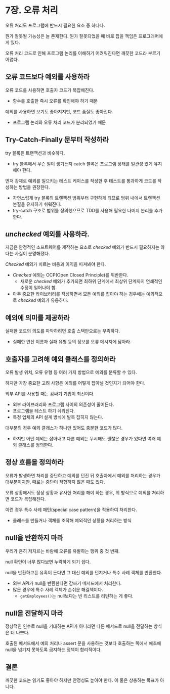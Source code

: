 # 7장. 오류 처리

오류 처리도 프로그램에 반드시 필요한 요소 중 하나다.

뭔가 잘못될 가능성은 늘 존재한다. 뭔가 잘못되었을 때 바로 잡을 책임은 프로그래머에게 있다.

오류 처리 코드로 인해 프로그램 논리를 이해하기 어려워진다면 깨끗한 코드라 부르기 어렵다.

## 오류 코드보다 예외를 사용하라

오류 코드를 사용하면 호출자 코드가 복잡해진다.

- 함수를 호출한 즉시 오류를 확인해야 하기 때문

예외를 사용하면 보기도 좋아지지만, 코드 품질도 좋아진다.

- 프로그램 논리와 오류 처리 코드가 분리되었기 때문

## Try-Catch-Finally 문부터 작성하라

try 블록은 트랜잭션과 비슷하다.

- try 블록에서 무슨 일이 생기든지 catch 블록은 프로그램 상태를 일관성 있게 유지해야 한다.

먼저 강제로 예외를 일으키는 테스트 케이스를 작성한 후 테스트를 통과하게 코드를 작성하는 방법을 권장한다.

- 자연스럽게 try 블록의 트랜잭션 범위부터 구현하게 되므로 범위 내에서 트랜잭션 본질을 유지하기 쉬워진다.
- try-catch 구조로 범위를 정의했으므로 TDD를 사용해 필요한 나머지 논리를 추가한다.

## *unchecked* 예외를 사용하라.

지금은 안정적인 소프트웨어를 제작하는 요소로 *checked* 예외가 반드시 필요하지는 않다는 사실이 분명해졌다.

*Checked* 예외가 치르는 비용과 이익을 따져봐야 한다.

- *Checked* 예외는 OCP(Open Closed Principle)를 위반한다.
    - 새로운 *checked* 예외가 추가되면 최하위 단계에서 최상위 단계까지 연쇄적인 수정이 일어나야 함.
- 아주 중요한 라이브러리를 작성하면서 모든 예외를 잡아야 하는 경우에는 예외적으로 *checked* 예외가 유용하다.

## 예외에 의미를 제공하라

실패한 코드의 의도를 파악하려면 호출 스택만으로는 부족하다.

- 실패한 연산 이름과 실패 유형 등의 정보를 오류 메시지에 담아라.

## 호출자를 고려해 예외 클래스를 정의하라

오류 발생 위치, 오류 유형 등 여러 가지 방법으로 예외를 분류할 수 있다.

하지만 가장 중요한 고려 사항은 예외를 어떻게 잡아낼 것인지가 되어야 한다.

외부 API를 사용할 때는 감싸기 기법이 최선이다.

- 외부 라이브러리와 프로그램 사이의 의존성이 줄어든다.
- 프로그램을 테스트 하기 쉬워진다.
- 특정 업체의 API 설계 방식에 발목 잡히지 않는다.

대부분의 경우 예외 클래스가 하나만 있어도 충분한 코드가 많다.

- 하지만 어떤 예외는 잡아내고 다른 예외는 무시해도 괜찮은 경우가 있다면 여러 예외 클래스를 정의한다.

## 정상 흐름을 정의하라

오류가 발생하면 처리를 중단하고 예외를 던진 뒤 호출자에서 예외를 처리하는 경우가 대부분이지만, 때로는 중단이 적합하지 않은 때도 있다.

오류 상황에서도 정상 상황과 유사한 처리를 해야 하는 경우, 위 방식으로 예외를 처리하면 코드가 복잡해진다.

이런 경우 특수 사례 패턴(special case pattern)을 적용하여 처리한다.

- 클래스를 만들거나 객체를 조작해 예외적인 상황을 처리하는 방식

## null을 반환하지 마라

우리가 흔히 저지르는 바람에 오류를 유발하는 행위 중 첫 번째.

null 확인이 너무 많다보면 누락하게 되기 쉽다.

null을 반환하고픈 유혹이 든다면 그 대신 예외를 던지거나 특수 사례 객체를 반환한다.

- 외부 API가 null을 반환한다면 감싸기 메서드에서 처리한다.
- 많은 경우에 특수 사례 객체가 손쉬운 해결책이다.
    - `getEmployees()`는 null보다는 빈 리스트를 리턴하는 게 좋다.

## null을 전달하지 마라

정상적인 인수로 null을 기대하는 API가 아니라면 다른 메서드로 null을 전달하는 방식은 더 나쁘다.

호출된 메서드에서 예외 처리나 assert 문을 사용하는 것보다 호출하는 쪽에서 애초에 null을 넘기지 못하도록 금지하는 정책이 합리적이다.

## 결론

깨끗한 코드는 읽기도 좋아야 하지만 안정성도 높아야 한다. 이 둘은 상충하는 목표가 아니다.
